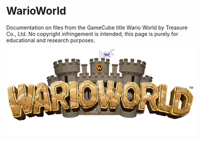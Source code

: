 # WarioWorld
Documentation on files from the GameCube title Wario World by Treasure Co., Ltd. 
No copyright infringement is intended, this page is purely for educational and research purposes.

![](https://github.com/Zen64/WarioWorld/blob/master/WarioWorld.png?raw=true)

